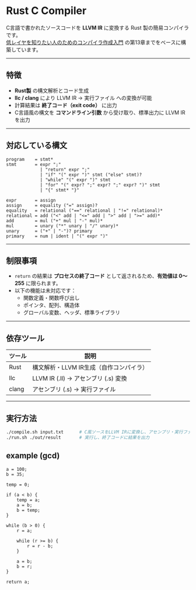 # Rust C Compiler

C言語で書かれたソースコードを **LLVM IR** に変換する Rust 製の簡易コンパイラです。  
[低レイヤを知りたい人のためのコンパイラ作成入門](https://www.sigbus.info/compilerbook) の第13章までをベースに構築しています。

---

## 特徴

- **Rust製** の構文解析とコード生成
- **llc / clang** により LLVM IR → 実行ファイル への変換が可能
- 計算結果は **終了コード（exit code）** に出力
- C言語風の構文を **コマンドライン引数** から受け取り、標準出力に LLVM IR を出力

---

## 対応している構文

```bnf
program    = stmt*
stmt       = expr ";"
             | "return" expr ";"
             | "if" "(" expr ")" stmt ("else" stmt)?
             | "while" "(" expr ")" stmt
             | "for" "(" expr? ";" expr? ";" expr? ")" stmt
             | "{" stmt* "}"

expr       = assign
assign     = equality ("=" assign)?
equality   = relational ("==" relational | "!=" relational)*
relational = add ("<" add | "<=" add | ">" add | ">=" add)*
add        = mul ("+" mul | "-" mul)*
mul        = unary ("*" unary | "/" unary)*
unary      = ("+" | "-")? primary
primary    = num | ident | "(" expr ")"

```


---

## 制限事項

- `return` の結果は **プロセスの終了コード** として返されるため、**有効値は 0〜255** に限られます。
- 以下の機能は未対応です：
  - 関数定義・関数呼び出し
  - ポインタ、配列、構造体
  - グローバル変数、ヘッダ、標準ライブラリ

---

## 依存ツール

| ツール   | 説明                                     |
|----------|------------------------------------------|
| Rust     | 構文解析・LLVM IR生成（自作コンパイラ）  |
| llc      | LLVM IR (.ll) → アセンブリ (.s) 変換     |
| clang    | アセンブリ (.s) → 実行ファイル    |

---

## 実行方法

```sh
./compile.sh input.txt      # C風ソースをLLVM IRに変換し、アセンブリ・実行ファイルを生成
./run.sh ./out/result       # 実行し、終了コードに結果を出力
```
## example (gcd)
```
a = 100;
b = 35;

temp = 0;

if (a < b) {
    temp = a;
    a = b;
    b = temp;
}

while (b > 0) {
    r = a;
    
    while (r >= b) {
        r = r - b;
    }
    
    a = b;
    b = r;
}

return a;
```
